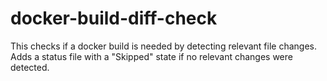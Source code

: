 # docker-build-diff-check

This checks if a docker build is needed by detecting relevant file changes.
Adds a status file with a "Skipped" state if no relevant changes were detected.
